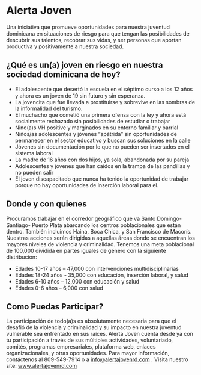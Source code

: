 Alerta Joven
============

Una iniciativa que promueve oportunidades para nuestra juventud dominicana en situaciones de riesgo para que tengan las posibilidades de descubrir sus talentos, recobrar sus vidas, y ser personas que aportan productiva y positivamente a nuestra sociedad.

## ¿Qué es un(a) joven en riesgo en nuestra sociedad  dominicana de hoy?

* El adolescente que desertó la escuela en el séptimo curso a los 12 años y ahora es un joven de 19 sin futuro y sin esperanza.
* La jovencita que fue llevada a prostituirse y sobrevive en las sombras de la informalidad del  turismo.
* El muchacho que cometió una primera ofensa con la ley y ahora está socialmente rechazado sin posibilidades de estudiar o trabajar
* Nino(a)s VH positive y marginados en su entorno familiar y barrial 
* Niños/as adolescentes y jóvenes “apátrida” sin oportunidades de permanecer en el sector educativo y buscan sus soluciones en la calle
* Jóvenes sin documentación por lo que no pueden ser insertados en el sistema laboral 
* La madre de 16 años con dos hijos, ya sola, abandonada por su pareja
* Adolescentes y jóvenes que han caídos en la trampa de las pandillas y no pueden salir
* El joven discapacitado que nunca ha tenido la oportunidad de trabajar porque no hay oportunidades de inserción laboral para el.

## Donde y con quienes

Procuramos trabajar en el corredor geográfico que va  Santo Domingo-Santiago- Puerto Plata  abarcando los centros poblacionales que están dentro. También  incluimos Haina, Boca Chica, y San Francisco de Macorís. Nuestras acciones serán dirigidas a aquellas áreas donde se encuentran los mayores niveles de violencia y criminalidad. Tenemos una meta poblacional de 100,000 dividida en partes iguales de género con la siguiente distribución:
* Edades 10-17 años – 47,000 con intervenciones multidisciplinarias
* Edades 18-24 años -  35,000 con educación, inserción laboral, y salud
* Edades 6-10 años – 12,000 con educación y salud
* Edades  0-6 años – 6,000 con salud

## Como Puedas Participar?

La participación de todo(a)s es absolutamente necesaria para que el desafió de la violencia y criminalidad y su impacto en nuestra juventud vulnerable sea enfrentado en sus raíces. Alerta Joven cuenta desde ya con tu participación a través de sus múltiples actividades, voluntariado,  comités, programas empresariales, plataforma web,  enlaces organizacionales, y otras oportunidades. Para mayor información, contáctenos al 809-549-7914 o a info@alertajovenrd.com    . Visita nuestro site: www.alertajovenrd.com 


 